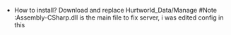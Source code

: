 - How to install?
Download and replace Hurtworld_Data/Manage
#Note :Assembly-CSharp.dll is the main file to fix server, i was edited config in this 
